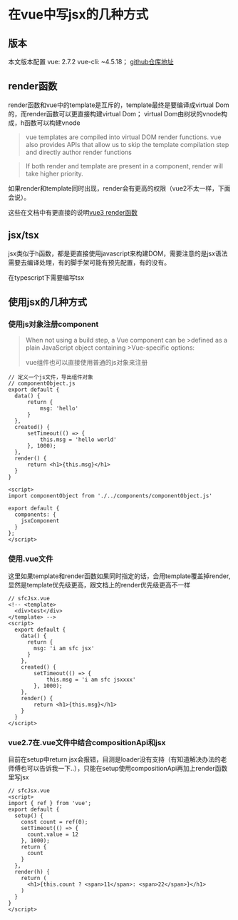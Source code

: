 # 在vue中写jsx的几种方式
## 版本
本文版本配置 vue: 2.7.2 vue-cli: ~4.5.18；
[github仓库地址]()
## render函数
render函数和vue中的template是互斥的，template最终是要编译成virtual Dom的，而render函数可以更直接构建virtual Dom；
virtual Dom由树状的vnode构成，h函数可以构建vnode
>vue templates are compiled into virtual DOM render functions. vue also provides APIs that allow us to skip the template compilation step and directly author render functions

>If both render and template are present in a component, render will take higher priority.

如果render和template同时出现，render会有更高的权限（vue2不太一样，下面会说）。

这些在文档中有更直接的说明[vue3 render函数](https://vuejs.org/guide/extras/render-function.html)

## jsx/tsx
jsx类似于h函数，都是更直接使用javascript来构建DOM，需要注意的是jsx语法需要去编译处理，有的脚手架可能有预先配置，有的没有。

在typescript下需要编写tsx

## 使用jsx的几种方式
### 使用js对象注册component
>When not using a build step, a Vue component can be >defined as a plain JavaScript object containing >Vue-specific options:
>
>vue组件也可以直接使用普通的js对象来注册
```
// 定义一个js文件，导出组件对象
// componentObject.js
export default {
  data() {
      return {
          msg: 'hello'
      }
  },
  created() {
      setTimeout(() => {
          this.msg = 'hello world'
      }, 1000);
  },
  render() {
      return <h1>{this.msg}</h1>
  }
}
```
```
<script>
import componentObject from './../components/componentObject.js'

export default {
  components: {
    jsxComponent
  }
};
</script>
```
### 使用.vue文件
这里如果template和render函数如果同时指定的话，会用template覆盖掉render,显然是template优先级更高，跟文档上的render优先级更高不一样
```
// sfcJsx.vue
<!-- <template>
  <div>test</div>
</template> -->
<script>
  export default {
    data() {
      return {
        msg: 'i am sfc jsx'
      }
    },
    created() {
        setTimeout(() => {
            this.msg = 'i am sfc jsxxxx'
        }, 1000);
    },
    render() {
        return <h1>{this.msg}</h1>
    }
  }
</script>
```
### vue2.7在.vue文件中结合compositionApi和jsx
目前在setup中return jsx会报错，目测是loader没有支持（有知道解决办法的老师傅也可以告诉我一下..），只能在setup使用compositionApi再加上render函数里写jsx
```
// sfcJsx.vue
<script>
import { ref } from 'vue';
export default {
  setup() {
    const count = ref(0);
    setTimeout(() => {
      count.value = 12
    }, 1000);
    return {
      count
    }
  },
  render(h) {
    return (
      <h1>{this.count ? <span>11</span>: <span>22</span>}</h1>
    )
  }
}
</script>
```